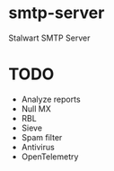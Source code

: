 # smtp-server
Stalwart SMTP Server

# TODO
- Analyze reports
- Null MX
- RBL
- Sieve
- Spam filter
- Antivirus
- OpenTelemetry


